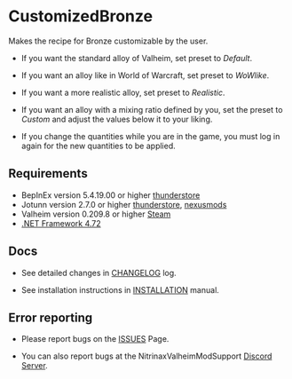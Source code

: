 # CustomizedBronze

Makes the recipe for Bronze customizable by the user.

* If you want the standard alloy of Valheim, set preset to *Default*.
* If you want an alloy like in World of Warcraft, set preset to *WoWlike*.
* If you want a more realistic alloy, set preset to *Realistic*.
* If you want an alloy with a mixing ratio defined by you, set the preset to *Custom* and adjust the values below it to your liking.

* If you change the quantities while you are in the game, you must log in again for the new quantities to be applied.

## Requirements

* BepInEx version 5.4.19.00 or higher [thunderstore](https://valheim.thunderstore.io/package/denikson/BepInExPack_Valheim/)
* Jotunn version 2.7.0 or higher [thunderstore](https://valheim.thunderstore.io/package/ValheimModding/Jotunn/), [nexusmods](https://www.nexusmods.com/valheim/mods/1138)
* Valheim version 0.209.8 or higher [Steam](https://store.steampowered.com/app/892970/Valheim/)
* [.NET Framework 4.72](https://dotnet.microsoft.com/en-us/download/dotnet-framework/net472)

## Docs

* See detailed changes in [CHANGELOG](https://github.com/NitrinaxValheim/CustomizedBronze/blob/main/Docs/CHANGELOG.md) log.

* See installation instructions in [INSTALLATION](https://github.com/NitrinaxValheim/CustomizedBronze/blob/main/Docs/INSTALLATION.md) manual.

## Error reporting

* Please report bugs on the [ISSUES](https://github.com/NitrinaxValheim/CustomizedBronze/issues) Page.

* You can also report bugs at the NitrinaxValheimModSupport [Discord Server](https://discord.gg/bxhvWgsnUU).